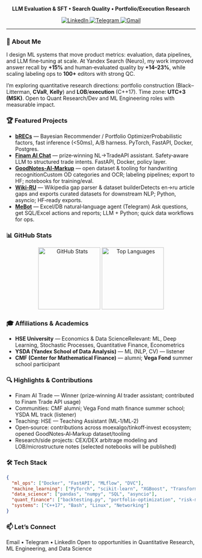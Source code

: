 <p align="center">
  <b>LLM Evaluation & SFT • Search Quality • Portfolio/Execution Research</b>
</p>

<p align="center">
  <a href="https://www.linkedin.com/in/aeshef/">
    <img src="https://img.shields.io/badge/LinkedIn-0A66C2?style=for-the-badge&logo=linkedin&logoColor=white" alt="LinkedIn">
  </a>
  <a href="https://t.me/plxlrd">
    <img src="https://img.shields.io/badge/Telegram-2CA5E0?style=for-the-badge&logo=telegram&logoColor=white" alt="Telegram">
  </a>
  <a href="mailto:aeshevchenko1704@gmail.com">
    <img src="https://img.shields.io/badge/Gmail-D14836?style=for-the-badge&logo=gmail&logoColor=white" alt="Gmail">
  </a>
</p>

---

### 🚀 About Me

I design ML systems that move product metrics: evaluation, data pipelines, and LLM fine‑tuning at scale. At Yandex Search (Neuro), my work improved answer recall by **+15%** and human‑evaluated quality by **+14–23%**, while scaling labeling ops to **100+** editors with strong QC.

I’m exploring quantitative research directions: portfolio construction (Black–Litterman, **CVaR**, **Kelly**) and **LOB**/**execution** (C++17). Time zone: **UTC+3 (MSK)**. Open to Quant Research/Dev and ML Engineering roles with measurable impact.

### 🏆 Featured Projects

- **[bRECs](https://github.com/aeshef/bRECs)** — Bayesian Recommender / Portfolio OptimizerProbabilistic factors, fast inference (<50ms), A/B harness. PyTorch, FastAPI, Docker, Postgres.
- **[Finam AI Chat](https://github.com/aeshef/Finam-AI-Chat)** — prize‑winning NL→TradeAPI assistant. Safety‑aware LLM to structured trade intents. FastAPI, Docker, policy layer.
- **[GoodNotes‑AI‑Markup](https://github.com/aeshef/GoodNotes-AI-Markup)** — open dataset & tooling for handwriting recognitionCustom OD categories and OCR; labeling pipelines; export to HF; notebooks for training/eval.
- **[Wiki‑RU](https://github.com/aeshef/Wiki-RU)** — Wikipedia gap parser & dataset builderDetects en→ru article gaps and exports curated datasets for downstream NLP; Python, asyncio; HF‑ready exports.
- **[MeBot](https://github.com/aeshef/MeBot)** — Excel/DB natural‑language agent (Telegram)
  Ask questions, get SQL/Excel actions and reports; LLM + Python; quick data workflows for ops.

### 📊 GitHub Stats

<p align="center">
  <img src="https://github-readme-stats.vercel.app/api?username=aeshef&show_icons=true&theme=dark&hide_border=true" alt="GitHub Stats" height="165">
  <img src="https://github-readme-stats.vercel.app/api/top-langs/?username=aeshef&layout=compact&theme=dark&hide_border=true" alt="Top Languages" height="165">
</p>

### 🎓 Affiliations & Academics

- **HSE University** — Economics & Data ScienceRelevant: ML, Deep Learning, Stochastic Processes, Quantitative Finance, Econometrics
- **YSDA (Yandex School of Data Analysis)** — ML (NLP, CV) — listener
- **CMF (Center for Mathematical Finance)** — alumni; **Vega Fond** summer school participant

### 🔍 Highlights & Contributions

- Finam AI Trade — Winner (prize‑winning AI trader assistant; contributed to Finam Trade API usage)
- Communities: CMF alumni; Vega Fond math finance summer school; YSDA ML track (listener)
- Teaching: HSE — Teaching Assistant (ML‑1/ML‑2)
- Open‑source: contributions across moexalgo/tinkoff‑invest ecosystem; opened GoodNotes‑AI‑Markup dataset/tooling
- Research/side projects: CEX/DEX arbitrage modeling and LOB/microstructure notes (selected notebooks will be published)

### 🛠️ Tech Stack

```json
{
  "ml_ops": ["Docker", "FastAPI", "MLflow", "DVC"],
  "machine_learning": ["PyTorch", "scikit-learn", "XGBoost", "Transformers"],
  "data_science": ["pandas", "numpy", "SQL", "asyncio"],
  "quant_finance": ["backtesting.py", "portfolio-optimization", "risk-models"],
  "systems": ["C++17", "Bash", "Linux", "Networking"]
}
```

### 📫 Let’s Connect

Email • Telegram • LinkedIn
Open to opportunities in Quantitative Research, ML Engineering, and Data Science
